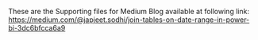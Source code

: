 These are the Supporting files for Medium Blog  available at following link: https://medium.com/@japjeet.sodhi/join-tables-on-date-range-in-power-bi-3dc6bfcca6a9
